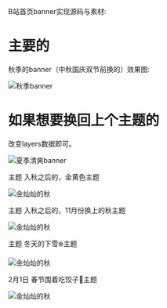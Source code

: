 B站首页banner实现源码与素材:

# 主要的

秋季的banner（中秋国庆双节前换的）效果图:

![秋季banner](static/效果图.gif)

# 如果想要换回上个主题的

改变layers数据即可。

![夏季清爽banner](static_02/效果图.gif)


主题 入秋之后的，金黄色主题

![金灿灿的秋](static_03/效果图.gif)

主题 入秋之后的，11月份换上的秋主题

![金灿灿的秋](static_04/效果图.gif)

主题 冬天的下雪❄️主题

![金灿灿的秋](static_05/效果图.gif)

2月1日 春节围着吃饺子🥟主题

![金灿灿的秋](static_05/效果图.gif)